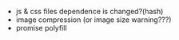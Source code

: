 + js & css files dependence is changed?(hash)
+ image compression (or image size warning???)
+ promise polyfill